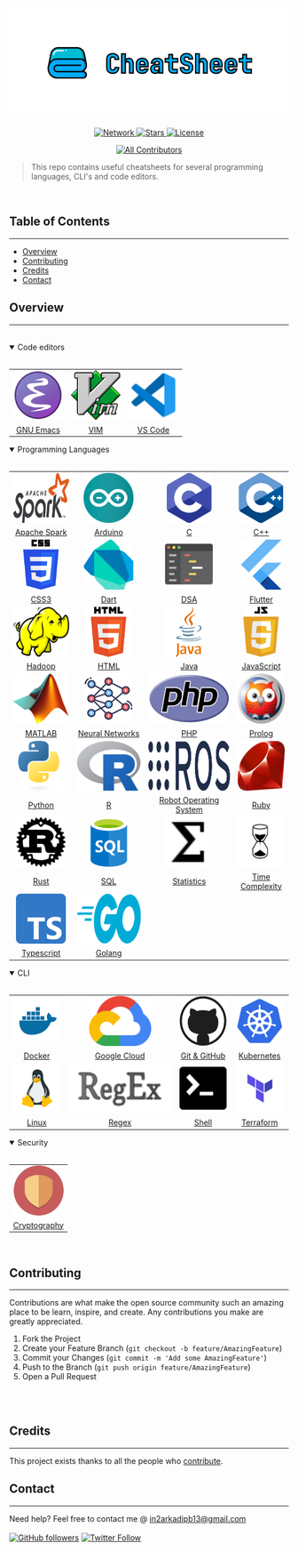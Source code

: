 <!-- markdownlint-disable -->
<p align="center">
 <img alt="CheatSheet" height="200" src="images/logo.svg">
</p>

<p align="center">
 <a href="https://github.com/darkmatter18/cheatsheet/network">
   <img src="https://img.shields.io/github/forks/darkmatter18/cheatsheet?style=flat-square&label=started&logo=github" alt="Network">
 </a>
 <a href="https://github.com/darkmatter18/cheatsheet/stargazers">
   <img src="https://img.shields.io/github/stars/darkmatter18/cheatsheet?style=flat-square&logo=github" alt="Stars">
 </a>
 <a href="https://github.com/darkmatter18/cheatsheet/blob/master/LICENSE">
   <img src="https://img.shields.io/github/license/darkmatter18/cheatsheet?style=flat-square" alt="License">
 </a>
</p>
<!-- markdownlint-enable -->
<div align="center">
 
  [![All Contributors](https://img.shields.io/badge/all_contributors-67-orange.svg?style=flat-square)](#contributors-)

</div>

> This repo contains useful cheatsheets for several programming languages, CLI's and code editors.

<br>

## Table of Contents
---

* [Overview](#overview)
* [Contributing](#contributing)
* [Credits](#credit)
* [Contact](#contact)


## Overview
---

<!-- markdownlint-disable -->
<br>
<details open><summary>Code editors</summary>
<br>
<table>
  <tr>
    <td align="center"><img src="images/code-editors/emacs-120px.png" height="90px" alt="emacs"></td>
    <td align="center"><img src="images/code-editors/vim-icon.svg" height="90px" alt="vim"></td>
    <td align="center"><img src="images/code-editors/vscode-icon.svg" height="90px" alt="vscode"></td>
  </tr>
  <tr>
    <td align="center"><a href="code_editors/gnu-emacs/README.md">GNU Emacs</a></td>
    <td align="center"><a href="code_editors/vim/README.md">VIM</a></td>
    <td align="center"><a href="code_editors/vscode/README.md">VS Code</a></td>
  </tr>
</table>
</details>

<details open><summary>Programming Languages</summary>
<br>
<table>
  <tr>
    <td align="center"><img src="images/programming_languages/apache-spark.svg" height="90px" alt="apache spark"></td>
    <td align="center"><img src="images/programming_languages/arduino.svg" height="90px" alt="arduino"></td>
    <td align="center"><img src="images/programming_languages/c.svg" height="90px" alt="c"></td>
    <td align="center"><img src="images/programming_languages/c++.svg" height="90px" alt="c++"></td>
  </tr>
  <tr>
    <td align="center"><a href="programming_languages/apache_spark/README.md">Apache Spark</a></td>
    <td align="center"><a href="programming_languages/arduino/README.md">Arduino</a></td>
    <td align="center"><a href="programming_languages/c/README.md">C</a></td>
    <td align="center"><a href="programming_languages/c++/README.md">C++</a></td>
  </tr>
  <tr>
    <td align="center"><img src="images/programming_languages/css3.svg" height="90px" alt="css3"></td>
    <td align="center"><img src="images/programming_languages/dart.svg" height="90px" alt="dart"></td>
    <td align="center"><img src="images/programming_languages/dsa.svg" height="90px" alt="dsa"></td>
    <td align="center"><img src="images/programming_languages/flutter.svg" height="90px" alt="flutter"></td>
  </tr>
  <tr>
    <td align="center"><a href="programming_languages/css/README.md">CSS3</a></td>
    <td align="center"><a href="programming_languages/dart/README.md">Dart</a></td>
    <td align="center"><a href="programming_languages/dsa/README.md">DSA</a></td>
    <td align="center"><a href="programming_languages/flutter/README.md">Flutter</a></td>
  </tr>
  <tr>
    <td align="center"><img src="images/programming_languages/hadoop.svg" height="90px" alt="hadoop"></td>
    <td align="center"><img src="images/programming_languages/html.svg" height="90px" alt="html"></td>
    <td align="center"><img src="images/programming_languages/java.svg" height="90px" alt="java"></td>
    <td align="center"><img src="images/programming_languages/javascript.svg" height="90px" alt="javascript"></td>
  </tr>
  <tr>
    <td align="center"><a href="programming_languages/hadoop/README.md">Hadoop</a></td>
    <td align="center"><a href="programming_languages/html/README.md">HTML</a></td>
    <td align="center"><a href="programming_languages/java/README.md">Java</a></td>
    <td align="center"><a href="programming_languages/javascript/README.md">JavaScript</a></td>
  </tr>
  <tr>
    <td align="center"><img src="images/programming_languages/matlab.png" height="90px" alt="matlab"></td>
    <td align="center"><img src="images/programming_languages/neural-network.png" height="90px" alt="neural networks"></td>
    <td align="center"><img src="images/programming_languages/php.svg" height="90px" alt="php"></td>
    <td align="center"><img src="images/programming_languages/prolog.png" height="90px" alt="prolog"></td>
  </tr>
  <tr>
    <td align="center"><a href="programming_languages/matlab/README.md">MATLAB</a></td>
    <td align="center"><a href="programming_languages/neural_networks/README.md">Neural Networks</a></td>
    <td align="center"><a href="programming_languages/php/README.md">PHP</a></td>
    <td align="center"><a href="programming_languages/prolog/README.md">Prolog</a></td>
  </tr>
  <tr>
    <td align="center"><img src="images/programming_languages/python.svg" height="90px" alt="python"></td>
    <td align="center"><img src="images/programming_languages/r.png" height="90px" alt="R"></td>
    <td align="center"><img src="images/programming_languages/ros.svg" height="90px" alt="robot operating system"></td>
    <td align="center"><img src="images/programming_languages/ruby.svg" height="90px" alt="ruby"></td>
  </tr>
  <tr>
    <td align="center"><a href="programming_languages/python/README.md">Python</a></td>
    <td align="center"><a href="programming_languages/r/README.md">R</a></td>
    <td align="center"><a href="programming_languages/robot_operating_system/README.md">Robot Operating System</a></td>
    <td align="center"><a href="programming_languages/ruby/README.md">Ruby</a></td>
  </tr>
  <tr>
    <td align="center"><img src="images/programming_languages/rust.svg" height="90px" alt="rust"></td>
    <td align="center"><img src="images/programming_languages/sql.svg" height="90px" alt="sql"></td>
    <td align="center"><img src="images/programming_languages/statistics.svg" height="90px" alt="statistics"></td>
    <td align="center"><img src="images/programming_languages/time_complexity.svg" height="90px" alt="time complexity"></td>
  </tr>
  <tr>
    <td align="center"><a href="programming_languages/rust/README.md">Rust</a></td>
    <td align="center"><a href="programming_languages/sql/README.md">SQL</a></td>
    <td align="center"><a href="programming_languages/statistics/README.md">Statistics</a></td>
    <td align="center"><a href="programming_languages/time_complexity/README.md">Time Complexity</a></td>
  </tr>
  <tr>
    <td align="center"><img src="images/programming_languages/typescript.svg" height="90px" alt="typescript"></td>
    <td align="center"><img src="images/programming_languages/golang.png" height="90px" alt="golang"></td>
  </tr>
  <tr>
    <td align="center"><a href="programming_languages/typescript/README.md">Typescript</a></td>
    <td align="center"><a href="programming_languages/golang/README.md">Golang</a></td>
  </tr>
</table>
</details>

<details open><summary>CLI</summary>
<br>
<table>
  <tr>
    <td align="center"><img src="images/cli/docker.svg" height="90px" alt="docker"></td>
    <td align="center"><img src="images/cli/gcloud.svg" height="90px" alt="gcloud"></td>
    <td align="center"><img src="images/cli/git.svg" height="90px" alt="git"></td>
    <td align="center"><img src="images/cli/kubernetes.svg" height="90px" alt="kubernetes"></td>
  </tr>
  <tr>
    <td align="center"><a href="cli/docker/README.md">Docker</a></td>
    <td align="center"><a href="cli/gcloud/README.md">Google Cloud</a></td>
    <td align="center"><a href="cli/git_github/README.md">Git & GitHub</a></td>
    <td align="center"><a href="cli/kubernetes/README.md">Kubernetes</a></td>
  </tr>
  <tr>
    <td align="center"><img src="images/cli/linux.svg" height="90px" alt="linux"></td>
    <td align="center"><img src="images/cli/regex.svg" height="90px" alt="regex"></td>
    <td align="center"><img src="images/cli/shell.svg" height="90px" alt="shell"></td>
    <td align="center"><img src="images/cli/terraform.svg" height="90px" alt="terraform"></td>
  </tr>
  <tr>
    <td align="center"><a href="cli/linux/README.md">Linux</a></td>
    <td align="center"><a href="cli/regex/README.md">Regex</a></td>
    <td align="center"><a href="cli/shell/README.md">Shell</a></td>
    <td align="center"><a href="cli/terraform/README.md">Terraform</a></td>
  </tr>
</table>
</details>

<details open><summary>Security</summary>
<br>
<table>
  <tr>
    <td align="center"><img src="images/security/cryptography.svg" height="90px" alt="cryptography"></td>
  </tr>
  <tr>
    <td align="center"><a href="security/cryptography/README.md">Cryptography</a></td>
  </tr>
</table>
</details>
<br>

<!-- markdownlint-enable -->
## Contributing
---
Contributions are what make the open source community such an amazing place to be learn, inspire, and create. Any contributions you make are greatly appreciated.

1. Fork the Project
2. Create your Feature Branch (`git checkout -b feature/AmazingFeature`)
3. Commit your Changes (`git commit -m 'Add some AmazingFeature'`)
4. Push to the Branch (`git push origin feature/AmazingFeature`)
5. Open a Pull Request
<br>
<br>

## Credits
---
This project exists thanks to all the people who [contribute](CONTRIBUTING.md).

## Contact
---
Need help? Feel free to contact me @ [in2arkadipb13@gmail.com](mailto:in2arkadipb13@gmail.com)
<br>
<br>
[![GitHub followers](https://img.shields.io/github/followers/darkmatter18?color=1e88e5&label=Follow%20%40darkmatter18&logo=github&style=flat-square)](https://github.com/darkmatter18/) [![Twitter Follow](https://img.shields.io/twitter/follow/Arkadipb21?color=1e88e5&logo=twitter&style=flat-square)](https://twitter.com/Arkadipb21)
